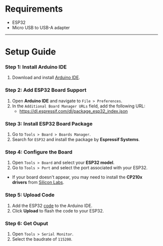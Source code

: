 # Requirements  

- ESP32  
- Micro USB to USB-A adapter  

---

# Setup Guide  

### Step 1: Install Arduino IDE  
1. Download and install [Arduino IDE](https://www.arduino.cc/en/software).  

### Step 2: Add ESP32 Board Support  
1. Open **Arduino IDE** and navigate to `File > Preferences`.  
2. In the `Additional Board Manager URLs` field, add the following URL:  
    - https://dl.espressif.com/dl/package_esp32_index.json

### Step 3: Install ESP32 Board Package  
1. Go to `Tools > Board > Boards Manager`.  
2. Search for `ESP32` and install the package by **Espressif Systems**.  

### Step 4: Configure the Board  
1. Open `Tools > Board` and select your **ESP32 model**.  
2. Go to `Tools > Port` and select the port associated with your ESP32.  
- If your board doesn't appear, you may need to install the **CP210x drivers** from [Silicon Labs](https://www.silabs.com/developers/usb-to-uart-bridge-vcp-drivers).  

### Step 5: Upload Code  
1. Add the ESP32 [code](https://github.com/tbsauce/social-engineering-hardware-toolkit/blob/main/esp32/scripts/device_logs.ino) to the Arduino IDE.  
2. Click **Upload** to flash the code to your ESP32.

### Step 6: Get Ouput
1. Open `Tools > Serial Monitor`.  
2. Select the baudrate of `115200`.    
